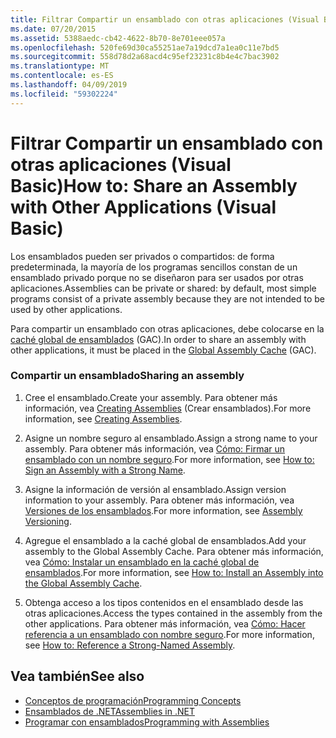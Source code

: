 ```yaml
---
title: Filtrar Compartir un ensamblado con otras aplicaciones (Visual Basic)
ms.date: 07/20/2015
ms.assetid: 5388aedc-cb42-4622-8b70-8e701eee057a
ms.openlocfilehash: 520fe69d30ca55251ae7a19dcd7a1ea0c11e7bd5
ms.sourcegitcommit: 558d78d2a68acd4c95ef23231c8b4e4c7bac3902
ms.translationtype: MT
ms.contentlocale: es-ES
ms.lasthandoff: 04/09/2019
ms.locfileid: "59302224"
---
```

# <a name="how-to-share-an-assembly-with-other-applications-visual-basic"></a><span data-ttu-id="f5b06-102">Filtrar Compartir un ensamblado con otras aplicaciones (Visual Basic)</span><span class="sxs-lookup"><span data-stu-id="f5b06-102">How to: Share an Assembly with Other Applications (Visual Basic)</span></span>
<span data-ttu-id="f5b06-103">Los ensamblados pueden ser privados o compartidos: de forma predeterminada, la mayoría de los programas sencillos constan de un ensamblado privado porque no se diseñaron para ser usados por otras aplicaciones.</span><span class="sxs-lookup"><span data-stu-id="f5b06-103">Assemblies can be private or shared: by default, most simple programs consist of a private assembly because they are not intended to be used by other applications.</span></span>  
  
 <span data-ttu-id="f5b06-104">Para compartir un ensamblado con otras aplicaciones, debe colocarse en la [caché global de ensamblados](../../../../framework/app-domains/gac.md) (GAC).</span><span class="sxs-lookup"><span data-stu-id="f5b06-104">In order to share an assembly with other applications, it must be placed in the [Global Assembly Cache](../../../../framework/app-domains/gac.md) (GAC).</span></span>  
  
### <a name="sharing-an-assembly"></a><span data-ttu-id="f5b06-105">Compartir un ensamblado</span><span class="sxs-lookup"><span data-stu-id="f5b06-105">Sharing an assembly</span></span>  
  
1. <span data-ttu-id="f5b06-106">Cree el ensamblado.</span><span class="sxs-lookup"><span data-stu-id="f5b06-106">Create your assembly.</span></span> <span data-ttu-id="f5b06-107">Para obtener más información, vea [Creating Assemblies](../../../../framework/app-domains/create-assemblies.md) (Crear ensamblados).</span><span class="sxs-lookup"><span data-stu-id="f5b06-107">For more information, see [Creating Assemblies](../../../../framework/app-domains/create-assemblies.md).</span></span>  
  
2. <span data-ttu-id="f5b06-108">Asigne un nombre seguro al ensamblado.</span><span class="sxs-lookup"><span data-stu-id="f5b06-108">Assign a strong name to your assembly.</span></span> <span data-ttu-id="f5b06-109">Para obtener más información, vea [Cómo: Firmar un ensamblado con un nombre seguro](../../../../framework/app-domains/how-to-sign-an-assembly-with-a-strong-name.md).</span><span class="sxs-lookup"><span data-stu-id="f5b06-109">For more information, see [How to: Sign an Assembly with a Strong Name](../../../../framework/app-domains/how-to-sign-an-assembly-with-a-strong-name.md).</span></span>  
  
3. <span data-ttu-id="f5b06-110">Asigne la información de versión al ensamblado.</span><span class="sxs-lookup"><span data-stu-id="f5b06-110">Assign version information to your assembly.</span></span> <span data-ttu-id="f5b06-111">Para obtener más información, vea [Versiones de los ensamblados](../../../../framework/app-domains/assembly-versioning.md).</span><span class="sxs-lookup"><span data-stu-id="f5b06-111">For more information, see [Assembly Versioning](../../../../framework/app-domains/assembly-versioning.md).</span></span>  
  
4. <span data-ttu-id="f5b06-112">Agregue el ensamblado a la caché global de ensamblados.</span><span class="sxs-lookup"><span data-stu-id="f5b06-112">Add your assembly to the Global Assembly Cache.</span></span> <span data-ttu-id="f5b06-113">Para obtener más información, vea [Cómo: Instalar un ensamblado en la caché global de ensamblados](../../../../framework/app-domains/how-to-install-an-assembly-into-the-gac.md).</span><span class="sxs-lookup"><span data-stu-id="f5b06-113">For more information, see [How to: Install an Assembly into the Global Assembly Cache](../../../../framework/app-domains/how-to-install-an-assembly-into-the-gac.md).</span></span>  
  
5. <span data-ttu-id="f5b06-114">Obtenga acceso a los tipos contenidos en el ensamblado desde las otras aplicaciones.</span><span class="sxs-lookup"><span data-stu-id="f5b06-114">Access the types contained in the assembly from the other applications.</span></span> <span data-ttu-id="f5b06-115">Para obtener más información, vea [Cómo: Hacer referencia a un ensamblado con nombre seguro](../../../../framework/app-domains/how-to-reference-a-strong-named-assembly.md).</span><span class="sxs-lookup"><span data-stu-id="f5b06-115">For more information, see [How to: Reference a Strong-Named Assembly](../../../../framework/app-domains/how-to-reference-a-strong-named-assembly.md).</span></span>  
  
## <a name="see-also"></a><span data-ttu-id="f5b06-116">Vea también</span><span class="sxs-lookup"><span data-stu-id="f5b06-116">See also</span></span>

- [<span data-ttu-id="f5b06-117">Conceptos de programación</span><span class="sxs-lookup"><span data-stu-id="f5b06-117">Programming Concepts</span></span>](../../../../visual-basic/programming-guide/concepts/index.md)
- [<span data-ttu-id="f5b06-118">Ensamblados de .NET</span><span class="sxs-lookup"><span data-stu-id="f5b06-118">Assemblies in .NET</span></span>](../../../../standard/assembly/index.md)
- [<span data-ttu-id="f5b06-119">Programar con ensamblados</span><span class="sxs-lookup"><span data-stu-id="f5b06-119">Programming with Assemblies</span></span>](../../../../framework/app-domains/programming-with-assemblies.md)
